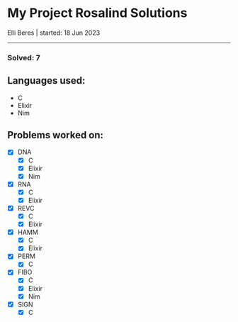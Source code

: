 # My Project Rosalind Solutions

Elli Beres | 
started: 18 Jun 2023

---

### Solved: 7

## Languages used:

- C
- Elixir
- Nim

## Problems worked on:

- [x] DNA
    - [x] C
    - [x] Elixir
    - [x] Nim
- [x] RNA
    - [x] C
    - [x] Elixir
- [x] REVC
    - [x] C
    - [x] Elixir
- [x] HAMM
    - [x] C
    - [x] Elixir
- [x] PERM
    - [x] C
- [x] FIBO
    - [x] C
    - [x] Elixir
    - [x] Nim
- [x] SIGN
    - [x] C
